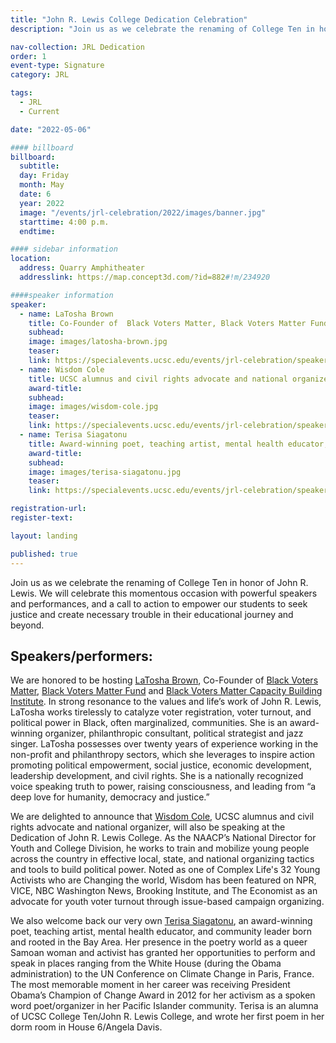 ```yaml
---
title: "John R. Lewis College Dedication Celebration"
description: "Join us as we celebrate the renaming of College Ten in honor of John R. Lewis. We will celebrate this momentous occasion with powerful speakers and performances, and a call to action to empower our students to seek justice and create necessary trouble in their educational journey and beyond."

nav-collection: JRL Dedication
order: 1
event-type: Signature
category: JRL

tags:
  - JRL
  - Current

date: "2022-05-06"

#### billboard
billboard:
  subtitle:
  day: Friday
  month: May
  date: 6
  year: 2022
  image: "/events/jrl-celebration/2022/images/banner.jpg"
  starttime: 4:00 p.m.
  endtime: 

#### sidebar information
location:
  address: Quarry Amphitheater
  addresslink: https://map.concept3d.com/?id=882#!m/234920

####speaker information  
speaker:
  - name: LaTosha Brown
    title: Co-Founder of  Black Voters Matter, Black Voters Matter Fund and Black Voters Matter Capacity Building Institute
    subhead:
    image: images/latosha-brown.jpg
    teaser:
    link: https://specialevents.ucsc.edu/events/jrl-celebration/speakers.html#latosha-brown
  - name: Wisdom Cole
    title: UCSC alumnus and civil rights advocate and national organizer
    award-title:
    subhead:
    image: images/wisdom-cole.jpg
    teaser: 
    link: https://specialevents.ucsc.edu/events/jrl-celebration/speakers.html#wisdom-cole
  - name: Terisa Siagatonu
    title: Award-winning poet, teaching artist, mental health educator, and community leader born and rooted in the Bay Area.
    award-title: 
    subhead:
    image: images/terisa-siagatonu.jpg
    teaser: 
    link: https://specialevents.ucsc.edu/events/jrl-celebration/speakers.html#terisa-siagatonu

registration-url: 
register-text:

layout: landing

published: true
---
```


Join us as we celebrate the renaming of College Ten in honor of John R. Lewis. We will celebrate this momentous occasion with powerful speakers and performances, and a call to action to empower our students to seek justice and create necessary trouble in their educational journey and beyond.

## Speakers/performers:

We are honored to be hosting [LaTosha Brown](http://www.mslatoshabrown.com/), Co-Founder of  [Black Voters Matter](https://blackvotersmatterfund.org), [Black Voters Matter Fund](https://blackvotersmatterfund.org/) and [Black Voters Matter Capacity Building Institute](https://bvmcapacitybuilding.org/). In strong resonance to the values and life’s work of John R. Lewis, LaTosha works tirelessly to catalyze voter registration, voter turnout, and political power in Black, often marginalized, communities. She is an award-winning organizer, philanthropic consultant, political strategist and jazz singer. LaTosha possesses over twenty years of experience working in the non-profit and philanthropy sectors, which she leverages to inspire action promoting political empowerment, social justice, economic development, leadership development, and civil rights. She is a nationally recognized voice speaking truth to power, raising consciousness, and leading from “a deep love for humanity, democracy and justice.”

We are delighted to announce that [Wisdom Cole](https://naacp.org/people/wisdom-o-cole), UCSC alumnus and civil rights advocate and national organizer, will also be speaking at the Dedication of John R. Lewis College. As the NAACP’s National Director for Youth and College Division, he works to train and mobilize young people across the country in effective local, state, and national organizing tactics and tools to build political power. Noted as one of Complex Life's 32 Young Activists who are Changing the world, Wisdom has been featured on NPR, VICE, NBC Washington News, Brooking Institute, and The Economist as an advocate for youth voter turnout through issue-based campaign organizing.

We also welcome back our very own [Terisa Siagatonu](https://www.terisasiagatonu.com/), an award-winning poet, teaching artist, mental health educator, and community leader born and rooted in the Bay Area. Her presence in the poetry world as a queer Samoan woman and activist has granted her opportunities to perform and speak in places ranging from the White House (during the Obama administration) to the UN Conference on Climate Change in Paris, France. The most memorable moment in her career was receiving President Obama’s Champion of Change Award in 2012 for her activism as a spoken word poet/organizer in her Pacific Islander community. Terisa is an alumna of UCSC College Ten/John R. Lewis College, and wrote her first poem in her dorm room in House 6/Angela Davis. 
